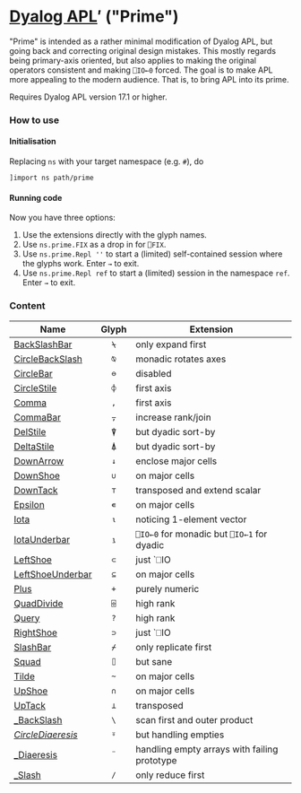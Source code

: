 # [Dyalog APL](https://www.dyalog.com/)′ ("Prime")

"Prime" is intended as a rather minimal modification of Dyalog APL, but going back and correcting original design mistakes. This mostly regards being primary-axis oriented, but also applies to making the original operators consistent and making `⎕IO←0` forced. The goal is to make APL more appealing to the modern audience. That is, to bring APL into its prime.

Requires Dyalog APL version 17.1 or higher.

### How to use

#### Initialisation

Replacing `ns` with your target namespace (e.g. `#`), do

```
]import ns path/prime
```

#### Running code

Now you have three options:

1. Use the extensions directly with the glyph names.
1. Use `ns.prime.FIX` as a drop in for `⎕FIX`.
1. Use `ns.prime.Repl ''` to start a (limited) self-contained session where the glyphs work. Enter `→` to exit.
1. Use `ns.prime.Repl ref` to start a (limited) session in the namespace `ref`. Enter `→` to exit. 

### Content

| Name                                              | Glyph  | Extension                                                    |
| ------------------------------------------------- | :----: | ------------------------------------------------------------ |
|[BackSlashBar](BackSlashBar.aplf)|`⍀`|only expand first|
|[CircleBackSlash](CircleBackSlash.aplf)|`⍉`|monadic rotates axes|
|[CircleBar](CircleBar.aplf)|`⊖`|disabled|
|[CircleStile](CircleStile.aplf)|`⌽`|first axis|
|[Comma](Comma.aplf)|`,`|first axis|
|[CommaBar](CommaBar.aplf)|`⍪`|increase rank/join|
|[DelStile](DelStile.aplf)|`⍒`|but dyadic sort-by|
|[DeltaStile](DeltaStile.aplf)|`⍋`|but dyadic sort-by|
|[DownArrow](DownArrow.aplf)|`↓`|enclose major cells|
|[DownShoe](DownShoe.aplf)|`∪`|on major cells|
|[DownTack](DownTack.aplf)|`⊤`|transposed and extend scalar|
|[Epsilon](Epsilon.aplf)|`∊`|on major cells|
|[Iota](Iota.aplf)|`⍳`|noticing 1-element vector|
|[IotaUnderbar](IotaUnderbar.aplf)|`⍸`|`⎕IO←0` for monadic but `⎕IO←1` for dyadic|
|[LeftShoe](LeftShoe.aplf)|`⊂`|just `⎕IO|`
|[LeftShoeUnderbar](LeftShoeUnderbar.aplf)|`⊆`|on major cells|
|[Plus](Plus.aplf)|`+`|purely numeric|
|[QuadDivide](QuadDivide.aplf)|`⌹`|high rank|
|[Query](Query.aplf)|`?`|high rank|
|[RightShoe](RightShoe.aplf)|`⊃`|just `⎕IO|`
|[SlashBar](SlashBar.aplf)|`⌿`|only replicate first|
|[Squad](Squad.aplf)|`⌷`|but sane|
|[Tilde](Tilde.aplf)|`~`|on major cells|
|[UpShoe](UpShoe.aplf)|`∩`|on major cells|
|[UpTack](UpTack.aplf)|`⊥`|transposed|
|[_BackSlash](_BackSlash.aplo)|`\`|scan first and outer product|
|[_CircleDiaeresis_](_CircleDiaeresis_.aplo)|`⍤`|but handling empties|
|[_Diaeresis](_Diaeresis.aplo)|`¨`|handling empty arrays with failing prototype|
|[_Slash](_Slash.aplo)|`/`|only reduce first|
